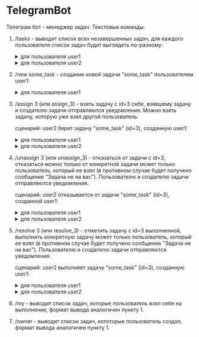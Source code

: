 # TelegramBot

Телеграм бот - менеджер задач.
Текстовые команды:
1. /tasks - выводит список всех незавершенных задач, для каждого пользователя список задач будет выглядеть по-разному:

    <details>
      
    <summary>для пользователя user1</summary>
    
    ```
    1. task1 by @user1
    assignee: @user2
    /assign_1
    
    2. task2 by @user2
    /assign_2
    ```
    
    </details>
    
    <details>
      
    <summary>для пользователя user2</summary>
    
    ```
    1. task1 by @user1
    assignee: я
    /unassign_1 /resolve_1
    
    2. task2 by @user2
    /assign_2
    ```
    
    </details>

2. /new some_task - создание новой задачи "some_task" пользователем user1:

    <details>
      
    <summary>для пользователя user1</summary>
    
    ```
    Задача "some_task" создана, id=3
    ```
    
    </details>

3. /assign 3 (или assign_3) - взять задачу с id=3 себе, взявшему задачу и создателю задачи отправляются уведомления. Можно взять задачу, которую уже взял другой пользователь.

    сценарий: user2 берет задачу "some_task" (id=3), созданную user1:

    <details>
      
    <summary>для пользователя user1</summary>
    
    ```
    Задача "some_task" назначена на @user2
    ```
    
    </details>
    
    <details>
      
    <summary>для пользователя user2</summary>
    
    ```
    Задача "some_task" назначена на вас
    ```
    
    </details>

4. /unassign 3 (или unassign_3) - отказаться от задачи с id=3, отказаться можно только от конкретной задачи может только пользователь, который ее взял (в противном случае будет получено сообщение "Задача не на вас"). Пользователю и создателю задачи отправляются уведомления.

    сценарий: user2 отказывается от задачи "some_task" (id=3), созданной user1:

    <details>
      
    <summary>для пользователя user1</summary>
    
    ```
    Задача "some_task" осталась без исполнителя
    ```
    
    </details>
    
    <details>
      
    <summary>для пользователя user2</summary>
    
    ```
    Принято
    ```
    
    </details>

5. /resolve 3 (или resolve_3) - отметить задачу с id=3 выполненной, выполнить конкретную задачу может только пользователь, который ее взял (в противном случае будет получено сообщение "Задача не на вас"). Пользователю и создателю задачи отправляются уведомления.

    сценарий: user2 выполняет задачу "some_task" (id=3), созданную user1:

    <details>
      
    <summary>для пользователя user1</summary>
    
    ```
    Задача "some_task" выполнена @user2
    ```
    
    </details>
    
    <details>
      
    <summary>для пользователя user2</summary>
    
    ```
    Задача "some_task" выполнена
    ```
    
    </details>

6. /my - выводит список задач, которые пользователь взял себе на выполнение, формат вывода аналогичен пункту 1.

7. /owner - выводит список задач, кототорые пользователь создал, формат вывода аналогичен пункту 1.
